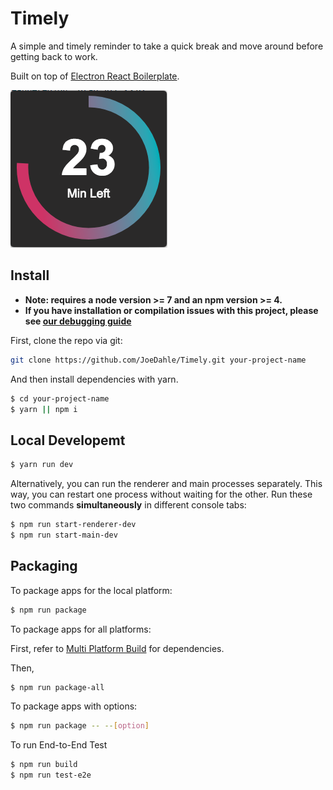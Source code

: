 # Timely

A simple and timely reminder to take a quick break and move around before getting back to work.

Built on top of [Electron React Boilerplate](https://github.com/chentsulin/electron-react-boilerplate).

![](./sshot.png)

## Install

* **Note: requires a node version >= 7 and an npm version >= 4.**
* **If you have installation or compilation issues with this project, please see [our debugging guide](https://github.com/chentsulin/electron-react-boilerplate/issues/400)**

First, clone the repo via git:

```bash
git clone https://github.com/JoeDahle/Timely.git your-project-name
```

And then install dependencies with yarn.

```bash
$ cd your-project-name
$ yarn || npm i
```

## Local Developemt

```bash
$ yarn run dev
```

Alternatively, you can run the renderer and main processes separately. This way, you can restart one process without waiting for the other. Run these two commands **simultaneously** in different console tabs:

```bash
$ npm run start-renderer-dev
$ npm run start-main-dev
```

## Packaging

To package apps for the local platform:

```bash
$ npm run package
```

To package apps for all platforms:

First, refer to [Multi Platform Build](https://www.electron.build/multi-platform-build) for dependencies.

Then,

```bash
$ npm run package-all
```

To package apps with options:

```bash
$ npm run package -- --[option]
```

To run End-to-End Test

```bash
$ npm run build
$ npm run test-e2e
```
